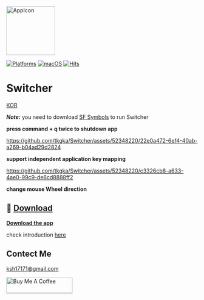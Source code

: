 <img alt="AppIcon" src="https://user-images.githubusercontent.com/52348220/164444909-37522368-942e-49fc-8e30-80ca99d5ad4e.png" width="128px" align="center" />

[![Platforms](https://img.shields.io/badge/Platforms-macOS-blue?style=flat-square)](https://apps.apple.com/app/id1591155142)
[![macOS](https://img.shields.io/badge/macOS-12.0-blue.svg)](https://developer.apple.com/macOS)
[![Hits](https://hits.seeyoufarm.com/api/count/incr/badge.svg?url=https%3A%2F%2Fgithub.com%2Ftkgka%2FSwitcher&count_bg=%2379C83D&title_bg=%23555555&icon=&icon_color=%23E7E7E7&title=hits&edge_flat=false)](https://hits.seeyoufarm.com)

# Switcher

<a href ="https://github.com/tkgka/Switcher/blob/main/Readme/README_KR.md" >KOR</a>

***Note:*** you need to download [SF Symbols](https://developer.apple.com/sf-symbols/) to run Switcher

**press command + q twice to shutdown app**



https://github.com/tkgka/Switcher/assets/52348220/22e0a472-6ef4-40ab-a269-b04ad29d2824




**support independent application key mapping**



https://github.com/tkgka/Switcher/assets/52348220/c3326cb8-a633-4ae0-99c9-de6cd8888ff2




**change mouse Wheel direction**


## 💾 [Download](https://github.com/tkgka/Switcher/releases) 
[**Download the app**](https://github.com/tkgka/Switcher/releases/download/v3.0.2/Switcher.dmg)


check introduction <a href = "https://github.com/tkgka/Switcher/blob/main/Readme/HowToUse_EN.md"> here </a>

## Contect Me
ksh17171@gmail.com

<a href="https://www.buymeacoffee.com/tkgka" target="_blank"><img src="https://www.buymeacoffee.com/assets/img/custom_images/orange_img.png" alt="Buy Me A Coffee" style="height: 41px !important;width: 174px !important;box-shadow: 0px 3px 2px 0px rgba(190, 190, 190, 0.5) !important;-webkit-box-shadow: 0px 3px 2px 0px rgba(190, 190, 190, 0.5) !important;" ></a>


